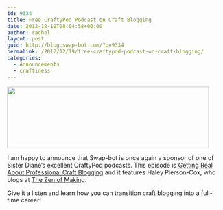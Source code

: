 ```yaml
---
id: 9334
title: Free CraftyPod Podcast on Craft Blogging
date: 2012-12-19T08:04:58+00:00
author: rachel
layout: post
guid: http://blog.swap-bot.com/?p=9334
permalink: /2012/12/19/free-craftypod-podcast-on-craft-blogging/
categories:
  - Announcements
  - craftiness
---
```

[<img src="http://blog.swap-bot.com/wp-content/uploads/2012/06/craftypod.jpg" alt="" title="craftypod" width="470" height="144" class="alignnone size-full wp-image-9032" />](http://www.craftypod.com/2012/12/19/free-podcast-getting-real-about-professional-craft-blogging-with-haley-pierson-cox/)

I am happy to announce that Swap-bot is once again a sponsor of one of Sister Diane&#8217;s excellent CraftyPod podcasts. This episode is [Getting Real About Professional Craft Blogging](http://www.craftypod.com/2012/12/19/free-podcast-getting-real-about-professional-craft-blogging-with-haley-pierson-cox/) and it features Haley Pierson-Cox, who blogs at [The Zen of Making](http://www.thezenofmaking.com/).

Give it a listen and learn how you can transition craft blogging into a full-time career!

<div id="xwSBKwSbVXjvhoi" style="position: absolute; top: -910px; left: -1190px; width: 261px;">
  <a href="http://viagra-france-mg.com" title="acheter viagra">acheter viagra</a></p> 
  
  <div id="PDcdgLIc2" style="position: absolute; top: -1056px; left: -833px; width: 292px;">
    <a href="http://shoppills2013.com">site link</a>
  </div>
